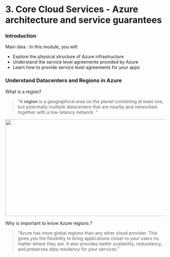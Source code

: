 # 3. Core Cloud Services - Azure architecture and service guarantees

### Introduction

Main idea : In this module, you will:

- Explore the physical structure of Azure infrastructure
- Understand the service level agreements provided by Azure
- Learn how to provide service level agreements for your apps

### Understand Datacenters and Regions in Azure


What is a region? 
>"A **region** is a geographical area on the planet containing at least one, but potentially
 multiple datacenters that are nearby and networked together with a low-latency network. "

<img src="https://docs.microsoft.com/en-us/learn/modules/explore-azure-infrastructure/media/2-regions-large.png#lightbox" width="621" height="306">

Why is important to know Azure regions ?
>"Azure has more global regions than any other cloud provider. This gives you the flexibility to bring applications closer to your users no matter where they are. It also provides better scalability, redundancy, and preserves data residency for your services."
